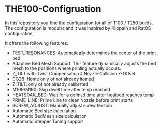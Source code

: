 # THE100-Configruation

In this repository you find the configuration for all of T100 / T250 builds. The configuration is modular and it was inspired by Klippain and RatOS configuration.

It offers the following features:
- TEST_RESONANCES: Automatically determines the center of the print bed
- Adaptive Bed Mesh Support: This feature dynamically adjusts the bed mesh to the positions where printing actually occurs.
- Z_TILT with Twist Compensation & Nozzle Collision Z-Offset
- CG28: Home only of not already homed
- Z_TILT: only of not already calibrated
- M109/M190: Skip dwell time after temp reached
- HEATSOAK_BED: Wait for a defined time after heatbed reaches temp
- PRIME_LINE: Prime Line to clean Nozzle before print starts
- SCREW_ADJUST: Manually adjust screw tension
- Automatic Bed size calculation
- Automatic BedMesh size calculation
- Automatic Stepper Tuning support
